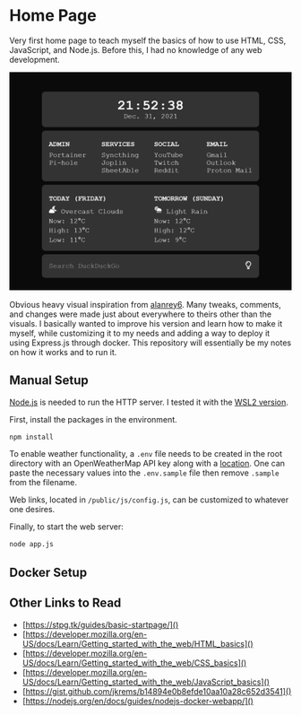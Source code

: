 # Home Page
Very first home page to teach myself the basics of how to use HTML, CSS, JavaScript, and Node.js. Before this, I had no knowledge of any web development. 

![](screenshots/screenshot.png)


Obvious heavy visual inspiration from [alanrey6](https://github.com/alanrey6/startpage-az). Many tweaks, comments, and changes were made just about everywhere to theirs other than the visuals. I basically wanted to improve his version and learn how to make it myself, while customizing it to my needs and adding a way to deploy it using Express.js through docker.  This repository will essentially be my notes on how it works and to run it.

## Manual Setup

[Node.js](https://nodejs.org/en/) is needed to run the HTTP server. I tested it with the [WSL2 version](https://docs.microsoft.com/en-ca/windows/dev-environment/javascript/nodejs-on-wsl).

First, install the packages in the environment.
```bash
npm install
```
To enable weather functionality, a `.env` file needs to be created in the root directory with an OpenWeatherMap API key along with a [location](https://www.latlong.net/). One can paste the necessary values into the `.env.sample` file then remove `.sample` from the filename.

Web links, located in `/public/js/config.js`, can be customized to whatever one desires.

Finally, to start the web server:
```bash
node app.js
```

## Docker Setup


## Other Links to Read
- [https://stpg.tk/guides/basic-startpage/]()
- [https://developer.mozilla.org/en-US/docs/Learn/Getting_started_with_the_web/HTML_basics]()
- [https://developer.mozilla.org/en-US/docs/Learn/Getting_started_with_the_web/CSS_basics]()
- [https://developer.mozilla.org/en-US/docs/Learn/Getting_started_with_the_web/JavaScript_basics]()
- [https://gist.github.com/jkrems/b14894e0b8efde10aa10a28c652d3541]()
- [https://nodejs.org/en/docs/guides/nodejs-docker-webapp/]()